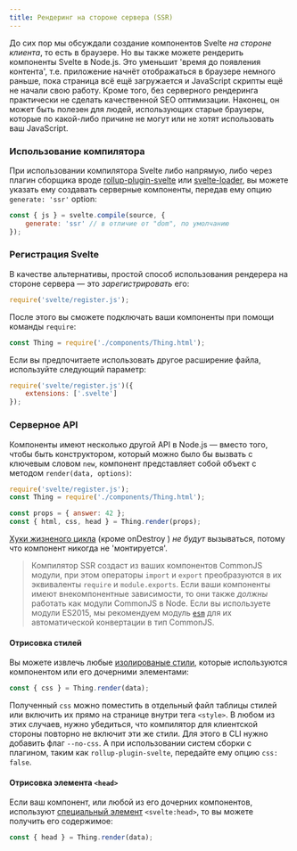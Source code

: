 ```yaml
---
title: Рендеринг на стороне сервера (SSR)
---
```



До сих пор мы обсуждали создание компонентов Svelte *на стороне клиента*, то есть в браузере. Но вы также можете рендерить компоненты Svelte в Node.js. Это уменьшит 'время до появления контента', т.е. приложение начнёт отображаться в браузере немного раньше, пока страница всё ещё загружается и JavaScript скрипты ещё не начали свою работу. Кроме того, без серверного рендеринга практически не сделать качественной SEO оптимизации. Наконец, он может быть полезен для людей, использующих старые браузеры, которые по какой-либо причине не могут или не хотят использовать ваш JavaScript.


### Использование компилятора

При использовании компилятора Svelte либо напрямую, либо через плагин сборщика вроде [rollup-plugin-svelte](https://github.com/rollup/rollup-plugin-svelte) или [svelte-loader](https://github.com/sveltejs/svelte-loader), вы можете указать ему создавать серверные компоненты, передав ему опцию `generate: 'ssr'` option:

```js
const { js } = svelte.compile(source, {
	generate: 'ssr' // в отличие от "dom", по умолчанию
});
```


### Регистрация Svelte

В качестве альтернативы, простой способ использования рендерера на стороне сервера — это *зарегистрировать* его:

```js
require('svelte/register.js');
```

После этого вы сможете подключать ваши компоненты при помощи команды `require`:

```js
const Thing = require('./components/Thing.html');
```

Если вы предпочитаете использовать другое расширение файла, используйте следующий параметр:

```js
require('svelte/register.js')({
	extensions: ['.svelte']
});
```


### Серверное API

Компоненты имеют несколько другой API в Node.js — вместо того, чтобы быть конструктором, который можно было бы вызвать с ключевым словом `new`, компонент представляет собой объект с методом `render(data, options)`:

```js
require('svelte/register.js');
const Thing = require('./components/Thing.html');

const props = { answer: 42 };
const { html, css, head } = Thing.render(props);
```

[Хуки жизненого цикла](guide#lifecycle-hooks) (кроме onDestroy ) *не будут* вызываться, потому что компонент никогда не 'монтируется'.

> Компилятор SSR создаст из ваших компонентов CommonJS модули, при этом операторы `import` и `export` преобразуются в их эквиваленты `require` и `module.exports`. Если ваши компоненты имеют внекомпонентные зависимости, то они также *должны* работать как модули CommonJS в Node. Если вы используете модули ES2015, мы рекомендуем модуль [`esm`](https://github.com/standard-things/esm) для их автоматической конвертации в тип CommonJS.



#### Отрисовка стилей

Вы можете извлечь любые [изолированые стили](guide#scoped-styles), которые используются компонентом или его дочерними элементами:

```js
const { css } = Thing.render(data);
```

Полученный `css` можно поместить в отдельный файл таблицы стилей или включить их прямо на странице внутри тега `<style>`. В любом из этих случаев, нужно убедиться, что компилятор для клиентской стороны повторно не включит эти же стили. Для этого в CLI нужно добавить флаг `--no-css`. А при использовании систем сборки с плагином, таким как  `rollup-plugin-svelte`, передайте ему опцию `css: false`.



#### Отрисовка элемента `<head>`

Если ваш компонент, или любой из его дочерних компонентов, используют [специальный элемент](guide#-head-tags) `<svelte:head>`, то вы можете получить его содержимое:

```js
const { head } = Thing.render(data);
```
